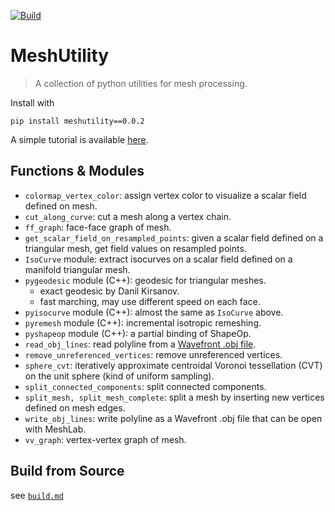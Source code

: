 [![Build](https://github.com/zishun/MeshUtility/actions/workflows/wheels.yml/badge.svg?branch=main)](https://github.com/zishun/MeshUtility/actions/workflows/wheels.yml)
# MeshUtility

> A collection of python utilities for mesh processing.

Install with
```
pip install meshutility==0.0.2
```

A simple tutorial is available [here](https://zishun.github.io/projects/MeshUtility/).


## Functions & Modules
- ```colormap_vertex_color```: assign vertex color to visualize a scalar field defined on mesh.
- ```cut_along_curve```: cut a mesh along a vertex chain.
- ```ff_graph```: face-face graph of mesh.
- ```get_scalar_field_on_resampled_points```: given a scalar field defined on a triangular mesh, get field values on resampled points.
- ```IsoCurve``` module: extract isocurves on a scalar field defined on a manifold triangular mesh.
- ```pygeodesic``` module (C++): geodesic for triangular meshes.
    - exact geodesic by Danil Kirsanov.
    - fast marching, may use different speed on each face.
- ```pyisocurve``` module (C++): almost the same as ```IsoCurve``` above.
- ```pyremesh``` module (C++): incremental isotropic remeshing.
- ```pyshapeop``` module (C++): a partial binding of ShapeOp.
- ```read_obj_lines```: read polyline from a [Wavefront .obj file](https://en.wikipedia.org/wiki/Wavefront_.obj_file#Line_elements).
- ```remove_unreferenced_vertices```: remove unreferenced vertices.
- ```sphere_cvt```: iteratively approximate centroidal Voronoi tessellation (CVT) on the unit sphere (kind of uniform sampling).
- ```split_connected_components```: split connected components.
- ```split_mesh, split_mesh_complete```: split a mesh by inserting new vertices defined on mesh edges.
- ```write_obj_lines```: write polyline as a Wavefront .obj file that can be open with MeshLab.
- ```vv_graph```: vertex-vertex graph of mesh.


## Build from Source

see [```build.md```](https://github.com/zishun/MeshUtility/blob/main/build.md)
